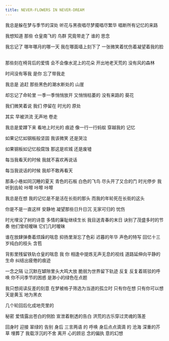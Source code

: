 ```yaml
---
title: NEVER-FLOWERS IN NEVER-DREAM  
---
```

                  
我总是躲在梦与季节的深处 听花与黑夜唱尽梦魇唱尽繁华 唱断所有记忆的来路 ­  <!--more-->   
  
我想知道 那些 仓皇南飞的 鸟群 究竟带走了 谁的 思念 ­  
  
我忘记了 哪年哪月的哪一天 我在哪面墙上刻下了 一张微笑着忧伤着凝望着我的脸 ­  
  
那些刻在椅背后的爱情 会不会像水泥上的花朵 开出地老天荒的 没有风的森林 ­  
  
时间没有等我 是你 忘了带我走 ­  
  
我总是 追赶 那些黑色的潮水断处的 山崖 ­  
  
却忘记了命轮里 一季一季悄悄放开 又悄悄枯萎的 没有来路的 葵花 ­  
  
我们微笑着说 我们 停留在 时光的 原处 ­  
  
其实 早被洪流 无声地 卷走 ­  
  
我总是爱蹲下来 看地上时光的 痕迹 像一行一行蚂蚁 穿越我的 记忆 ­  
  
如果记忆如钢板般坚固 我该微笑 还是哭泣 ­  
  
如果钢板如记忆般腐蚀 那这是欢城 还是废墟 ­  
  
每当我看天的时候 我就不喜欢再说话 ­  
  
每当我说话的时候 我却不敢再看天 ­  
  
那条小巷如同沉睡的夏天 青色的石板 白色的飞鸟 尽头开了又合的门 时光停步 我 听到齿轮 咔嚓 咔嚓 咔嚓 ­  
  
我总是在想 我的记忆是不是活在长街的那头 而我的年轮死在长街的这头 ­  
  
你是不是一直这样 安静地 凝望那些日升日沉 无家可归的 忧伤 ­  
  
时光埋没了树的诗意 多情的廉耻继续生长 我目送青春的末日 诀别了茂盛多时的节奏 他们曾经暧昧 它们几时暧昧 ­  
  
谁在放肆弹奏着烦躁的喘息 抑扬里渐忘了色彩 迟暮的年华 声色的特写 回忆十三岁纯白的枝头 含苞 ­  
  
背影里残留铁轨仓皇的喘息 我 你 相逢中提炼无声无息的视线 道路延伸向平静的生命 纠结出疲倦的痕迹 ­  
  
一念之隔 让沉默在罅隙里头大鸣大放 脆弱为世界留下轨迹 反复 反复着斑驳的呼唤 你不问季节的困惑 是渺小的绿色在点题 ­  
  
我只想阅读反差的刻意 在梦被格子筛选为当道的孤立时 只有你在想 只有你可以想 天是黄玉 地为黑衣 ­  
  
几个轮回后化成地壳里的 ­  
  
秘密 爱情露出苍白的侧脸 宣泄着剔透的告白 洪荒的古乐穿过灵魂的落差 ­  
  
回身时 迎接 翠绿的 告别 身后 三言两语 的 呼唤 身后点点滴滴 的 沧海 深重的芥草 埋葬了 我载浮沉的不舍 离开 心的顾忌 念的偏执 意的幻想­